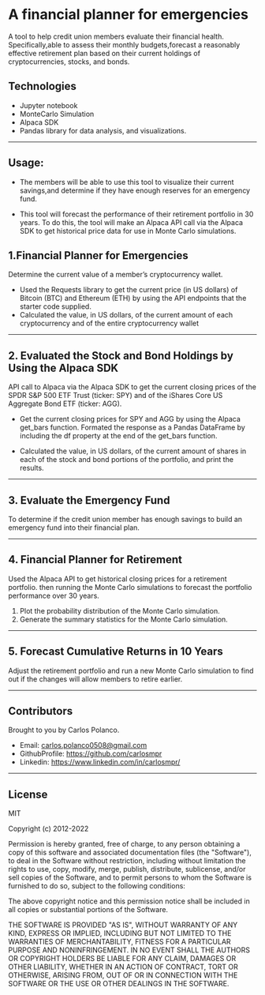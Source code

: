 # A financial planner for emergencies
A tool to help credit union members evaluate their financial health. Specifically,able to assess their monthly budgets,forecast a reasonably effective retirement plan based on their current holdings of cryptocurrencies, stocks, and bonds. 

## Technologies

- Jupyter notebook
- MonteCarlo Simulation
- Alpaca SDK
- Pandas library for data analysis, and visualizations.
---

## Usage:
- The members will be able to use this tool to visualize their current savings,and determine if they have enough reserves for an emergency fund.

- This tool will forecast the performance of their retirement portfolio in 30 years. To do this, the tool will make an Alpaca API call via the Alpaca SDK to get historical price data for use in Monte Carlo simulations.

## 1.Financial Planner for Emergencies
Determine the current value of a member’s cryptocurrency wallet.  

- Used the Requests library to get the current price (in US dollars) of Bitcoin (BTC) and Ethereum (ETH) by using the API endpoints that the starter code supplied.
- Calculated the value, in US dollars, of the current amount of each cryptocurrency and of the entire cryptocurrency wallet


---

## 2. Evaluated the Stock and Bond Holdings by Using the Alpaca SDK
API call to Alpaca via the Alpaca SDK to get the current closing prices of the SPDR S&P 500 ETF Trust (ticker: SPY) and of the iShares Core US Aggregate Bond ETF (ticker: AGG).

- Get the current closing prices for SPY and AGG by using the Alpaca get_bars function. Formated the response as a Pandas DataFrame by including the df property at the end of the get_bars function.

- Calculated the value, in US dollars, of the current amount of shares in each of the stock and bond portions of the portfolio, and print the results.

---

## 3. Evaluate the Emergency Fund
To determine if the credit union member has enough savings to build an emergency fund into their financial plan.

---

## 4. Financial Planner for Retirement
Used the Alpaca API to get historical closing prices for a retirement portfolio. then running the Monte Carlo simulations to forecast the portfolio performance over 30 years. 

1. Plot the probability distribution of the Monte Carlo simulation.
2. Generate the summary statistics for the Monte Carlo simulation. 

---

## 5. Forecast Cumulative Returns in 10 Years
Adjust the retirement portfolio and run a new Monte Carlo simulation to find out if the changes will allow members to retire earlier.


--- 

##  Contributors
Brought to you by Carlos Polanco.

- Email: carlos.polanco0508@gmail.com
- GithubProfile: https://github.com/carlosmpr
- Linkedin: https://www.linkedin.com/in/carlosmpr/

---

## License

MIT

Copyright (c) 2012-2022

Permission is hereby granted, free of charge, to any person obtaining a copy of this software and associated documentation files (the "Software"), to deal in the Software without restriction, including without limitation the rights to use, copy, modify, merge, publish, distribute, sublicense, and/or sell copies of the Software, and to permit persons to whom the Software is furnished to do so, subject to the following conditions:

The above copyright notice and this permission notice shall be included in all copies or substantial portions of the Software.

THE SOFTWARE IS PROVIDED "AS IS", WITHOUT WARRANTY OF ANY KIND, EXPRESS OR IMPLIED, INCLUDING BUT NOT LIMITED TO THE WARRANTIES OF MERCHANTABILITY, FITNESS FOR A PARTICULAR PURPOSE AND NONINFRINGEMENT. IN NO EVENT SHALL THE AUTHORS OR COPYRIGHT HOLDERS BE LIABLE FOR ANY CLAIM, DAMAGES OR OTHER LIABILITY, WHETHER IN AN ACTION OF CONTRACT, TORT OR OTHERWISE, ARISING FROM, OUT OF OR IN CONNECTION WITH THE SOFTWARE OR THE USE OR OTHER DEALINGS IN THE SOFTWARE.